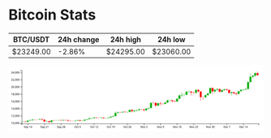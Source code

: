 # Bitcoin Stats

BTC/USDT|24h change|24h high|24h low|
|---|---|---|---|
|$23249.00|-2.86%|$24295.00|$23060.00|

<img src="./chart.svg">
